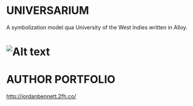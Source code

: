 # UNIVERSARIUM
A symbolization model qua University of the West Indies written in Alloy.


![Alt text](https://raw.githubusercontent.com/JordanMicahBennett/UNIVERSARIUM/master/source-code/data/universarium_capture.png "default page")
=============================


AUTHOR PORTFOLIO
============================================
http://jordanbennett.2fh.co/ 